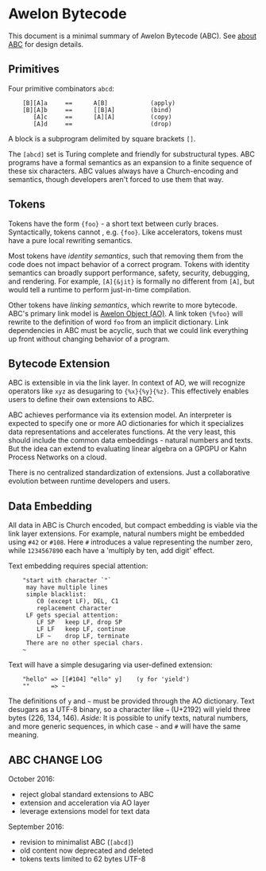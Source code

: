 # Awelon Bytecode

This document is a minimal summary of Awelon Bytecode (ABC). See [about ABC](AboutABC.md) for design details. 

## Primitives

Four primitive combinators `abcd`:

        [B][A]a     ==      A[B]            (apply)
        [B][A]b     ==      [[B]A]          (bind)
           [A]c     ==      [A][A]          (copy)
           [A]d     ==                      (drop)

A block is a subprogram delimited by square brackets `[]`. 

The `[abcd]` set is Turing complete and friendly for substructural types. ABC programs have a formal semantics as an expansion to a finite sequence of these six characters. ABC values always have a Church-encoding and semantics, though developers aren't forced to use them that way. 

## Tokens

Tokens have the form `{foo}` - a short text between curly braces. Syntactically, tokens cannot 
, e.g. `{foo}`. Like accelerators, tokens must have a pure local rewriting semantics. 

Most tokens have *identity semantics*, such that removing them from the code does not impact behavior of a correct program. Tokens with identity semantics can broadly support performance, safety, security, debugging, and rendering. For example, `[A]{&jit}` is formally no different from `[A]`, but would tell a runtime to perform just-in-time compilation.

Other tokens have *linking semantics*, which rewrite to more bytecode. ABC's primary link model is [Awelon Object (AO)](AboutAO.md). A link token `{%foo}` will rewrite to the definition of word `foo` from an implicit dictionary. Link dependencies in ABC must be acyclic, such that we could link everything up front without changing behavior of a program.

## Bytecode Extension

ABC is extensible in via the link layer. In context of AO, we will recognize operators like `xyz` as desugaring to `{%x}{%y}{%z}`. This effectively enables users to define their own extensions to ABC.

ABC achieves performance via its extension model. An interpreter is expected to specify one or more AO dictionaries for which it specializes data representations and accelerates functions. At the very least, this should include the common data embeddings - natural numbers and texts. But the idea can extend to evaluating linear algebra on a GPGPU or Kahn Process Networks on a cloud.

There is no centralized standardization of extensions. Just a collaborative evolution between runtime developers and users.

## Data Embedding

All data in ABC is Church encoded, but compact embedding is viable via the link layer extensions. For example, natural numbers might be embedded using `#42` or `#108`. Here `#` introduces a value representing the number zero, while `1234567890` each have a 'multiply by ten, add digit' effect.

Text embedding requires special attention:

        "start with character `"`
         may have multiple lines
         simple blacklist:
            C0 (except LF), DEL, C1
            replacement character
         LF gets special attention:
            LF SP   keep LF, drop SP
            LF LF   keep LF, continue
            LF ~    drop LF, terminate
         There are no other special chars.
        ~

Text will have a simple desugaring via user-defined extension:

        "hello" => [[#104] "ello" y]    (y for 'yield')
        ""      => ~

The definitions of `y` and `~` must be provided through the AO dictionary. Text desugars as a UTF-8 binary, so a character like `→` (U+2192) will yield three bytes (226, 134, 146). *Aside:* It is possible to unify texts, natural numbers, and more generic sequences, in which case `~` and `#` will have the same meaning.

## ABC CHANGE LOG

October 2016:
* reject global standard extensions to ABC
* extension and acceleration via AO layer
* leverage extensions model for text data

September 2016: 
* revision to minimalist ABC (`[abcd]`)
* old content now deprecated and deleted
* tokens texts limited to 62 bytes UTF-8


